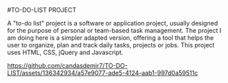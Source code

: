 #TO-DO-LIST PROJECT

A "to-do list" project is a software or application project, usually designed for the purpose of personal or team-based task management. The project I am doing here is a simpler adapted version, offering a tool that helps the user to organize, plan and track daily tasks, projects or jobs. This project uses HTML, CSS, jQuery and Javascript. 




https://github.com/candasdemir7/TO-DO-LIST/assets/136342934/a57e9077-ade5-4124-aab1-997d0a59511c

